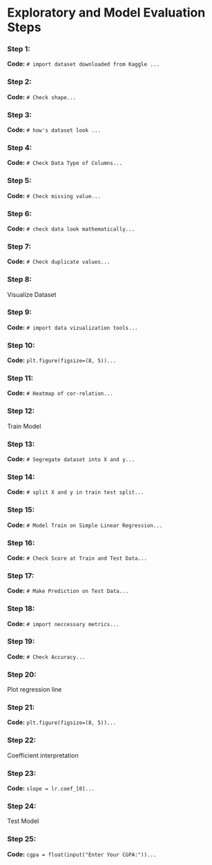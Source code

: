 # Exploratory and Model Evaluation Steps

### Step 1:
**Code:** `# import dataset downloaded from Kaggle ...`

### Step 2:
**Code:** `# Check shape...`

### Step 3:
**Code:** `# how's dataset look ...`

### Step 4:
**Code:** `# Check Data Type of Columns...`

### Step 5:
**Code:** `# Check missing value...`

### Step 6:
**Code:** `# check data look mathematically...`

### Step 7:
**Code:** `# Check duplicate values...`

### Step 8:
Visualize Dataset

### Step 9:
**Code:** `# import data vizualization tools...`

### Step 10:
**Code:** `plt.figure(figsize=(8, 5))...`

### Step 11:
**Code:** `# Heatmap of cor-relation...`

### Step 12:
Train Model

### Step 13:
**Code:** `# Segregate dataset into X and y...`

### Step 14:
**Code:** `# split X and y in train test split...`

### Step 15:
**Code:** `# Model Train on Simple Linear Regression...`

### Step 16:
**Code:** `# Check Score at Train and Test Data...`

### Step 17:
**Code:** `# Make Prediction on Test Data...`

### Step 18:
**Code:** `# import neccessary metrics...`

### Step 19:
**Code:** `# Check Accuracy...`

### Step 20:
Plot regression line

### Step 21:
**Code:** `plt.figure(figsize=(8, 5))...`

### Step 22:
Coefficient interpretation

### Step 23:
**Code:** `slope = lr.coef_[0]...`

### Step 24:
Test Model

### Step 25:
**Code:** `cgpa = float(input("Enter Your CGPA:"))...`